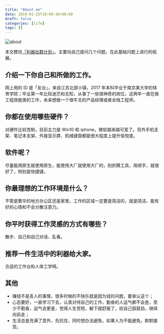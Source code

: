 ```yaml
---
title: "About me"
date: 2019-01-25T19:09:48+08:00
draft: false
categories: [life]
tags: []
---
```


![about](/blog/images/about_me.jpg)

本文模仿[「利器社群计划」](https://mp.weixin.qq.com/s?__biz=MzA3NTgzNzU2NQ==&mid=400594784&idx=1&sn=a88b34faa7522206957d448d40ea0b31&scene=21#wechat_redirect)，主要向自己提问几个问题，在此基础问题上进行的拓展。
<!--more-->

## 介绍一下你自己和所做的工作。

网上用的 ID 是「友台」，来自江苏北部小镇，2017 年本科毕业于南京某大学的体育学院；毕业第一年比较迷茫和无知，从事了一些很神奇的岗位，这两年一直在做工程效能类的工作，未来想做一个很牛叉的产品经理或者全栈工程师。

## 你都在使用哪些硬件？

对硬件比较克制，目前主力是 Win10 和 iphone，微软越来越可爱了。另外手机支架、笔记本支架、外接显示屏、机械键盘都能很大程度上提升愉悦度。

## 软件呢？

尽量能用原生就使用原生，能使用大厂就使用大厂的，别折腾工具，用顺手，就很好了，特别是快捷键。

## 你最理想的工作环境是什么？

不管是繁华的地方办公区还是家里，工作的区域一定要是简洁的，就是简洁，能有好的心情和不会分散注意力。

## 你平时获得工作灵感的方式有哪些？

散步、自己和自己对话、乱看。

## 推荐一件生活中的利器给大家。

合适的工作台和人体工学椅。

## 其他
- 赚钱不是丢人的事情，很多时候的不快乐就是因为钱的问题，要承认这个；
- 心态要好，一直学习下去，认真对待自己的工作，勤奋的人运气都不会差，至少不勤奋，运气会更差，觉得人生苦短，躺下就舒服了，给自己鼓鼓劲，继续向前走；
- 生活总是充满了意外，先抗住，同时想办法避免，如果人为不能避免，默默接受。
